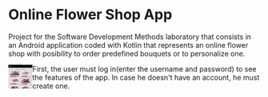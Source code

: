 # Online Flower Shop App

Project for the Software Development Methods laboratory that consists in an Android application coded with Kotlin that represents an online flower shop with posibility to order predefined bouquets or to personalize one. 

<a href="url"><img src="screenshots/home.jpg" align="left" height="48" width="48" ></a>

First, the user must log in(enter the username and password) to see the features of the app. In case he doesn't have an account, he must create one.  
